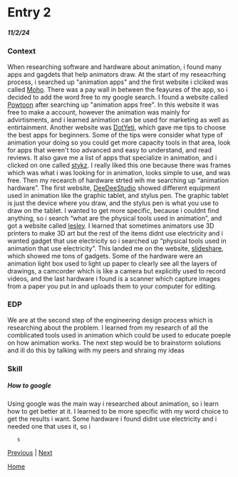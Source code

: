 # Entry 2
##### 11/2/24

### Context 
When researching software and hardware about animation, i found many apps and gagdets that help animators draw. At the start of my reseacrhing process, i searched up "animation apps" and the first website i clciked was called [Moho](https://moho.lostmarble.com/pages/try). There was a pay wall in between the feayures of the app, so i decided to add the word free to my google search. I found a website called [Powtoon](https://www.powtoon.com/video-templates) after searching up "animation apps free". In this website it was free to make a account, however the animation was mainly for advirtisments, and i learned animation can be used for marketing as well as entirtainment. Another website was [DotYeti](https://www.dotyeti.com/blog/top-free-2d-animation-software-of-2024-list/), which gave me tips to choose the best apps for beginners. Some of the tips were consider what type of animation your doing so you could get more capacity tools in that area, look for apps that weren't too advanced and easy to understand, and read reviews. It also gave me a list of apps that specialize in animation, and i clicked on one called [stykz](https://www.stykz.net/). I really liked this one because there was frames which was what i was looking for in animation, looks simple to use, and was free. Then my recearch of hardware strted wih me searching up “animation hardware”. The first website, [DeeDeeStudio](https://www.deedeestudio.net/en/post/types-equipment-needed-animation-studio) showed different equipment used in animation like the graphic tablet, and stylus pen. The graphic tablet is just the device where you draw, and the stylus pen is what you use to draw on the tablet. I wanted to get more specific, because i couldnt find anything, so i search “what are the physical tools used in animation”, and got a website called [lesley](https://lesley.edu/article/tools-and-technology-that-animators-game-designers-visual-effects-vfx-artists-use). I learned that sometimes animators use 3D printers to make 3D art but the rest of the items didnt use electricity and i wanted gadget that use electricity so i searched up “physical tools used in animation that use electricity”. This landed me on the website, [slideshare](https://www.slideshare.net/slideshow/tools-and-equipment-for-hand-drawn-animation/83779506), which showed me tons of gadgets. Some of the hardware were an animation light box used to light up paper to clearly see all the layers of drawings, a camcorder which is like a camera but explicitly used to record videos, and the last hardware i found is a scanner which capture images from a paper you put in and uploads them to your computer for editing.

### EDP 
We are at the second step of the engineering design process which is researching about the problem. I learned from my research of all the comblicated tools used in animation which could be used to educate poeple on how animation works. The next step would be to brainstorm solutions and ill do this by talking with my peers and shraing my ideas
### Skill                                                                                                                                                                                                            
##### How to google
Using google was the main way i researched about animation, so i learn how to get better at it. I learned to be more specific with my word choice to get the results i want. Some hardware i found didnt use electricity and i needed one that uses it, so i 
                                                                                                                                                                                                                                                                                                                                                                                                                                          
                                                                                                                                                                                                                     
                                                                                                                                                                                                                     
                                                                                                                                                                                                                     
                                                                                                                                                                                                                     
                                                                                                                                                                                                                     
                                                                                                                                                                                                                     
                                                                                                                                                                                                                     
                                                                                                                                                                                                                     
                                                                                                                                                                                                                     
                                                                                                                                                                                                                     
                                                                                                                                                                                                                     
                                                                                                                                                                                                                     
                                                                                                                                                                                                                     
       s

[Previous](entry01.md) | [Next](entry03.md)

[Home](../README.md)
